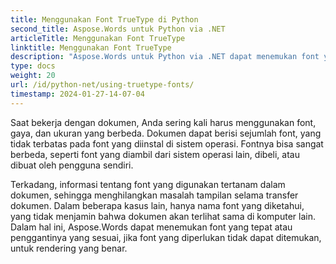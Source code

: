 ```yaml
---
title: Menggunakan Font TrueType di Python
second_title: Aspose.Words untuk Python via .NET
articleTitle: Menggunakan Font TrueType
linktitle: Menggunakan Font TrueType
description: "Aspose.Words untuk Python via .NET dapat menemukan font yang tepat atau penggantinya yang sesuai untuk rendering dokumen yang benar. Hal ini memastikan bahwa perbedaan antara dokumen yang ditampilkan dan dokumen asli menjadi minimal ketika informasi tentang font tidak mencukupi."
type: docs
weight: 20
url: /id/python-net/using-truetype-fonts/
timestamp: 2024-01-27-14-07-04
---
```


Saat bekerja dengan dokumen, Anda sering kali harus menggunakan font, gaya, dan ukuran yang berbeda. Dokumen dapat berisi sejumlah font, yang tidak terbatas pada font yang diinstal di sistem operasi. Fontnya bisa sangat berbeda, seperti font yang diambil dari sistem operasi lain, dibeli, atau dibuat oleh pengguna sendiri.

Terkadang, informasi tentang font yang digunakan tertanam dalam dokumen, sehingga menghilangkan masalah tampilan selama transfer dokumen. Dalam beberapa kasus lain, hanya nama font yang diketahui, yang tidak menjamin bahwa dokumen akan terlihat sama di komputer lain. Dalam hal ini, Aspose.Words dapat menemukan font yang tepat atau penggantinya yang sesuai, jika font yang diperlukan tidak dapat ditemukan, untuk rendering yang benar.
